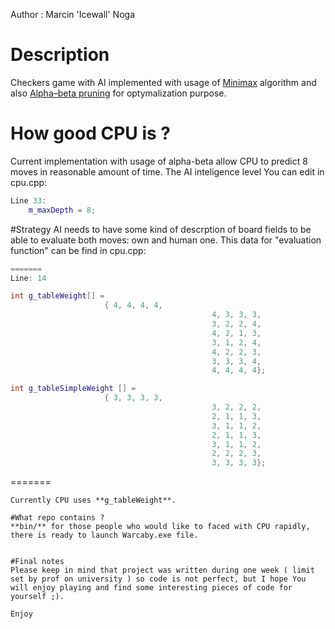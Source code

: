 Author : Marcin 'Icewall' Noga


Description
===========
Checkers game with AI implemented with usage of [Minimax]( http://en.wikipedia.org/wiki/Minimax ) algorithm and also [Alpha–beta pruning](http://en.wikipedia.org/wiki/Alpha–beta_pruning) for optymalization
purpose.

How good CPU is ?
=================
Current implementation with usage of alpha-beta allow CPU to predict 8 moves in reasonable amount of time.
The AI inteligence level You can edit in cpu.cpp:

```cpp
Line 33: 
	m_maxDepth = 8;
```	

#Strategy
AI needs to have some kind of descrption of board fields to be able to evaluate both moves: own and human one.
This data for "evaluation function" can be find in cpu.cpp:

```cpp
=======
Line: 14

int g_tableWeight[] = 	
                     { 4, 4, 4, 4,
											 4, 3, 3, 3,
											 3, 2, 2, 4,
											 4, 2, 1, 3,
											 3, 1, 2, 4,
											 4, 2, 2, 3,
											 3, 3, 3, 4,
											 4, 4, 4, 4};

int g_tableSimpleWeight [] =
                     { 3, 3, 3, 3,
											 3,	2, 2, 2,
											 2, 1, 1, 3,
											 3, 1, 1, 2,
											 2, 1, 1, 3,
											 3, 1, 1, 2,
											 2, 2, 2, 3,
											 3, 3, 3, 3};
```											 
=======
```											 
Currently CPU uses **g_tableWeight**.

#What repo contains ?
**bin/** for those people who would like to faced with CPU rapidly, there is ready to launch Warcaby.exe file. 


#Final notes
Please keep in mind that project was written during one week ( limit set by prof on university ) so code is not perfect, but I hope You will enjoy playing and find some interesting pieces of code for yourself ;).

Enjoy
